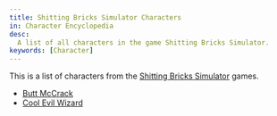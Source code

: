 ```yaml
---
title: Shitting Bricks Simulator Characters
in: Character Encyclopedia
desc:
  A list of all characters in the game Shitting Bricks Simulator.
keywords: [Character]
---
```


This is a list of characters from the [Shitting Bricks Simulator] games.

* [Butt McCrack]
* [Cool Evil Wizard]

[Shitting Bricks Simulator]: /kb/shitting-bricks-simulator
[Butt McCrack]: /characters/ButtMcCrack
[Cool Evil Wizard]: /characters/CoolEvilWizard
